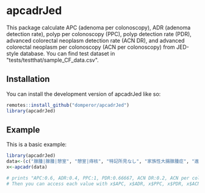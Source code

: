 
# apcadrJed

<!-- badges: start -->
<!-- badges: end -->

This package calculate APC (adenoma per colonoscopy), ADR (adenoma detection rate), polyp per colonoscopy (PPC), polyp detection rate (PDR), advanced colorectal neoplasm detection rate (ACN DR), and advanced colorectal neoplasm per colonoscopy (ACN per colonoscopy) from JED-style database. You can find test dataset in "tests/testthat/sample_CF_data.csv".


## Installation

You can install the development version of apcadrJed like so:

``` r
remotes::install_github("domperor/apcadrJed")
library(apcadrJed)
```

## Example

This is a basic example:

``` r
library(apcadrJed)
data<-(c("腺腫|腺腫|憩室", "憩室|痔核", "特記所見なし", "家族性大腸腺腫症", "進行大腸癌|ポリープ", "polyp|adenoma"))
x<-apcadr(data)

# prints "APC:0.6, ADR:0.4, PPC:1, PDR:0.66667, ACN DR:0.2, ACN per colonoscopy:0.2"
# Then you can access each value with x$APC, x$ADR, x$PPC, x$PDR, x$ACNDR and x$ACNPC.
```

